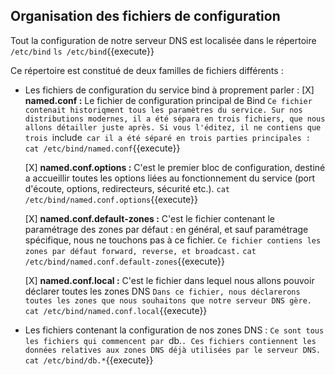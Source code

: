 ## Organisation des fichiers de configuration

Tout la configuration de notre serveur DNS est localisée dans le répertoire `/etc/bind`
`ls /etc/bind`{{execute}}

Ce répertoire est constitué de deux familles de fichiers différents :
 
- Les fichiers de configuration du service bind à proprement parler :
  [X] **named.conf :** Le fichier de configuration principal de Bind
    `Ce fichier contenait historiqment tous les paramètres du service. Sur nos distributions modernes, il a été sépara en trois fichiers, que nous allons détailler juste après. Si vous l'éditez, il ne contiens que trois `include` car il a été séparé en trois parties principales :`
    `cat /etc/bind/named.conf`{{execute}}

  [X] **named.conf.options :** C'est le premier bloc de configuration, destiné a accueillir toutes les options liées au fonctionnement du service (port d'écoute, options, redirecteurs, sécurité etc.).
    `cat /etc/bind/named.conf.options`{{execute}}

  [X] **named.conf.default-zones :** C'est le fichier contenant le paramétrage des zones par défaut : en général, et sauf paramétrage spécifique, nous ne touchons pas à ce fichier.
    `Ce fichier contiens les zones par défaut forward, reverse, et broadcast.`
    `cat /etc/bind/named.conf.default-zones`{{execute}}

  [X] **named.conf.local :** C'est le fichier dans lequel nous allons pouvoir déclarer toutes les zones DNS
    `Dans ce fichier, nous déclarerons toutes les zones que nous souhaitons que notre serveur DNS gère.`
    `cat /etc/bind/named.conf.local`{{execute}}


- Les fichiers contenant la configuration de nos zones DNS :
    `Ce sont tous les fichiers qui commencent par `db.`. Ces fichiers contiennent les données relatives aux zones DNS déjà utilisées par le serveur DNS.`
    `cat /etc/bind/db.*`{{execute}}


